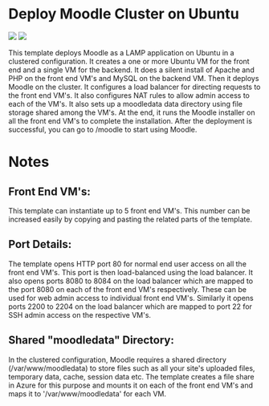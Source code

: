 # Deploy Moodle Cluster on Ubuntu

<a href="https://portal.azure.com/#create/Microsoft.Template/uri/https%3A%2F%2Fraw.githubusercontent.com%2Fazure%2Fazure-quickstart-templates%2Fmaster%2Fmoodle-cluster-ubuntu%2Fazuredeploy.json" target="_blank"><img src="http://azuredeploy.net/deploybutton.png"/></a>
<a href="http://armviz.io/#/?load=https%3A%2F%2Fraw.githubusercontent.com%2FAzure%2Fazure-quickstart-templates%2Fmaster%2Fmoodle-cluster-ubuntu%2Fazuredeploy.json" target="_blank">
    <img src="http://armviz.io/visualizebutton.png"/>
</a>

This template deploys Moodle as a LAMP application on Ubuntu in a clustered configuration. It creates a one or more Ubuntu VM for the front end and a single VM for the backend. It does a silent install of Apache and PHP on the front end VM's and MySQL on the backend VM. Then it deploys Moodle on the cluster. It configures a load balancer for directing requests to the front end VM's. It also configures NAT rules to allow admin access to each of the VM's. It also sets up a moodledata data directory using file storage shared among the VM's. At the end, it runs the Moodle installer on all the front end VM's to complete the installation. After the deployment is successful, you can go to /moodle to start using Moodle.

# Notes

## Front End VM's:
This template can instantiate up to 5 front end VM's. This number can be increased easily by copying and pasting the related parts of the template. 

## Port Details:
The template opens HTTP port 80 for normal end user access on all the front end VM's. This port is then load-balanced using the load balancer.
It also opens ports 8080 to 8084 on the load balancer which are mapped to the port 8080 on each of the front end VM's respectively. These can be used for web admin access to individual front end VM's.
Similarly it opens ports 2200 to 2204 on the load balancer which are mapped to port 22 for SSH admin access on the respective VM's.

## Shared "moodledata" Directory:
In the clustered configuration, Moodle requires a shared directory (/var/www/moodledata) to store files such as all your site's uploaded files, temporary data, cache, session data etc. The template creates a file share in Azure for this purpose and mounts it on each of the front end VM's and maps it to '/var/www/moodledata' for each VM.
